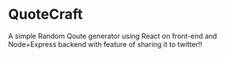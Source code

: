 # QuoteCraft
A simple Random Qoute generator using React on front-end and Node+Express backend with feature of sharing it to twitter!!
